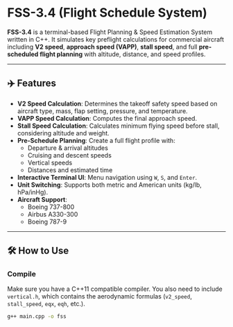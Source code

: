 # FSS-3.4 (Flight Schedule System)

**FSS-3.4** is a terminal-based Flight Planning & Speed Estimation System written in C++. It simulates key preflight calculations for commercial aircraft including **V2 speed**, **approach speed (VAPP)**, **stall speed**, and full **pre-scheduled flight planning** with altitude, distance, and speed profiles.

---

## ✈️ Features

- **V2 Speed Calculation**: Determines the takeoff safety speed based on aircraft type, mass, flap setting, pressure, and temperature.
- **VAPP Speed Calculation**: Computes the final approach speed.
- **Stall Speed Calculation**: Calculates minimum flying speed before stall, considering altitude and weight.
- **Pre-Schedule Planning**: Create a full flight profile with:
  - Departure & arrival altitudes
  - Cruising and descent speeds
  - Vertical speeds
  - Distances and estimated time
- **Interactive Terminal UI**: Menu navigation using `W`, `S`, and `Enter`.
- **Unit Switching**: Supports both metric and American units (kg/lb, hPa/inHg).
- **Aircraft Support**:
  - Boeing 737-800  
  - Airbus A330-300  
  - Boeing 787-9

---

## 🛠 How to Use

### Compile
Make sure you have a C++11 compatible compiler. You also need to include `vertical.h`, which contains the aerodynamic formulas (`v2_speed`, `stall_speed`, `eqx`, `eqh`, etc.).

```bash
g++ main.cpp -o fss
